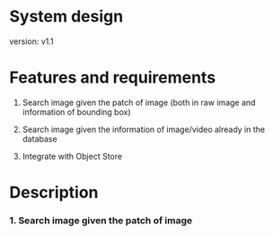 # System design

version: v1.1

# Features and requirements

1. Search image given the patch of image (both in raw image and information of bounding box)

2. Search image given the information of image/video already in the database
3. Integrate with Object Store

# Description

### 1. Search image given the patch of image
